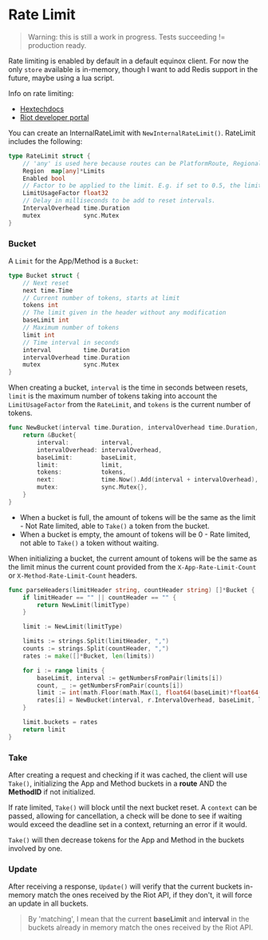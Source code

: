 # Rate Limit

> Warning: this is still a work in progress. Tests succeeding != production ready.

Rate limiting is enabled by default in a default equinox client. For now the only `store` available is in-memory, though I want to add Redis support in the future, maybe using a lua script.

Info on rate limiting:

- [Hextechdocs](https://hextechdocs.dev/rate-limiting/)
- [Riot developer portal](https://developer.riotgames.com/docs/portal#web-apis_rate-limiting)

You can create an InternalRateLimit with `NewInternalRateLimit()`. RateLimit includes the following:

```go
type RateLimit struct {
	// 'any' is used here because routes can be PlatformRoute, RegionalRoute...
	Region  map[any]*Limits
	Enabled bool
	// Factor to be applied to the limit. E.g. if set to 0.5, the limit will be reduced by 50%.
	LimitUsageFactor float32
	// Delay in milliseconds to be add to reset intervals.
	IntervalOverhead time.Duration
	mutex            sync.Mutex
}
```

### Bucket

A `Limit` for the App/Method is a `Bucket`:

```go
type Bucket struct {
	// Next reset
	next time.Time
	// Current number of tokens, starts at limit
	tokens int
	// The limit given in the header without any modification
	baseLimit int
	// Maximum number of tokens
	limit int
	// Time interval in seconds
	interval         time.Duration
	intervalOverhead time.Duration
	mutex            sync.Mutex
}
```

When creating a bucket, `interval` is the time in seconds between resets, `limit` is the maximum number of tokens taking into account the `LimitUsageFactor` from the `RateLimit`, and `tokens` is the current number of tokens.

```go
func NewBucket(interval time.Duration, intervalOverhead time.Duration, baseLimit int, limit int, tokens int) *Bucket {
	return &Bucket{
		interval:         interval,
		intervalOverhead: intervalOverhead,
		baseLimit:        baseLimit,
		limit:            limit,
		tokens:           tokens,
		next:             time.Now().Add(interval + intervalOverhead),
		mutex:            sync.Mutex{},
	}
}
```

- When a bucket is full, the amount of tokens will be the same as the limit - Not Rate limited, able to `Take()` a token from the bucket.
- When a bucket is empty, the amount of tokens will be 0 - Rate limited, not able to `Take()` a token without waiting.

When initializing a bucket, the current amount of tokens will be the same as the limit minus the current count provided from the `X-App-Rate-Limit-Count` or `X-Method-Rate-Limit-Count` headers.

```go
func parseHeaders(limitHeader string, countHeader string) []*Bucket {
	if limitHeader == "" || countHeader == "" {
		return NewLimit(limitType)
	}

	limit := NewLimit(limitType)

	limits := strings.Split(limitHeader, ",")
	counts := strings.Split(countHeader, ",")
	rates := make([]*Bucket, len(limits))

	for i := range limits {
		baseLimit, interval := getNumbersFromPair(limits[i])
		count, _ := getNumbersFromPair(counts[i])
		limit := int(math.Floor(math.Max(1, float64(baseLimit)*float64(r.LimitUsageFactor))))
		rates[i] = NewBucket(interval, r.IntervalOverhead, baseLimit, limit, limit-count)
	}

	limit.buckets = rates
	return limit
}
```

### Take

After creating a request and checking if it was cached, the client will use `Take()`, initializing the App and Method buckets in a **route** AND the **MethodID** if not initialized.

If rate limited, `Take()` will block until the next bucket reset. A `context` can be passed, allowing for cancellation, a check will be done to see if waiting would exceed the deadline set in a context, returning an error if it would.

`Take()` will then decrease tokens for the App and Method in the buckets involved by one.

### Update

After receiving a response, `Update()` will verify that the current buckets in-memory match the ones received by the Riot API, if they don't, it will force an update in all buckets.

> By 'matching', I mean that the current **baseLimit** and **interval** in the buckets already in memory match the ones received by the Riot API.
